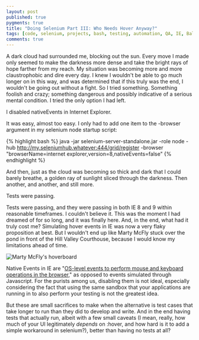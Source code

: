 ```yaml
---
layout: post
published: true
pygments: true
title: "Doing Selenium Part III: Who Needs Hover Anyway?"
tags: [code, selenium, projects, bash, testing, automation, QA, IE, Ballmer, VMs]
comments: true
---
```


A dark cloud had surrounded me, blocking out the sun. Every move I made only seemed to make the darkness more dense and take the bright rays of hope farther from my reach. My situation was becoming more and more claustrophobic and dire every day. I knew I wouldn't be able to go much longer on in this way, and was determined that if this truly was the end, I wouldn't be going out without a fight. So I tried something. Something foolish and crazy; something dangerous and possibly indicative of a serious mental condition. I tried the only option I had left. 

I disabled nativeEvents in Internet Explorer.

It was easy, almost too easy. I only had to add one item to the -browser argument in my selenium node startup script:

{% highlight bash %}
java -jar selenium-server-standalone.jar -role node -hub http://my.seleniumhub.whatever:444/grid/register -browser "browserName=internet explorer,version=8,nativeEvents=false"
{% endhighlight %}

And then, just as the cloud was becoming so thick and dark that I could barely breathe, a golden ray of sunlight sliced through the darkness. Then another, and another, and still more. 

Tests were passing. 

Tests were passing, and they were passing in both IE 8 and 9 within reasonable timeframes. I couldn't believe it. This was the moment I had dreamed of for so long, and it was finally here. And, in the end, what had it truly cost me? Simulating hover events in IE was now a very flaky proposition at best. But I wouldn't end up like Marty McFly stuck over the pond in front of the Hill Valley Courthouse, because I would know my limitations ahead of time. 

![Marty McFly's hoverboard](http://i.imgur.com/SWlRoxW.png "Hey McFly, you bojo, those hover events don't work on IE! Unless you've got NATIVE EVENTS!")

Native Events in IE are "[OS-level events to perform mouse and keyboard operations in the browser](https://code.google.com/p/selenium/wiki/InternetExplorerDriver#Native_Events_and_Internet_Explorer)," as opposed to events simulated through Javascript. For the purists among us, disabling them is not ideal, especially considering the fact that using the same sandbox that your applications are running in to also perform your testing is not the greatest idea. 

But these are small sacrifices to make when the alternative is test cases that take longer to run than they did to develop and write. And in the end having tests that actually run, albeit with a few small caveats (I mean, really, how much of your UI legitimately _depends_ on :hover, and how hard is it to add a simple workaround in selenium?), better than having no tests at all?